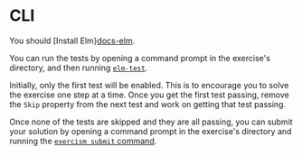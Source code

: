 # CLI

You should [Install Elm}[docs-elm].

You can run the tests by opening a command prompt in the exercise's directory, and then running [`elm-test`][docs-elm-test].

Initially, only the first test will be enabled. This is to encourage you to solve the exercise one step at a time. Once you get the first test passing, remove the `Skip` property from the next test and work on getting that test passing.

Once none of the tests are skipped and they are all passing, you can submit your solution by opening a command prompt in the exercise's directory and running the [`exercism submit` command][docs-exercism-cli].

[docs-elm]: https://guide.elm-lang.org/install/
[docs-elm-test]: https://www.npmjs.com/package/elm-test
[docs-exercism-cli]: https://exercism.io/cli
